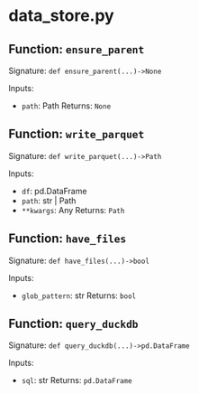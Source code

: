 # data_store.py

## Function: `ensure_parent`

Signature: `def ensure_parent(...)->None`

Inputs:
- `path`: Path
Returns: `None`

## Function: `write_parquet`

Signature: `def write_parquet(...)->Path`

Inputs:
- `df`: pd.DataFrame
- `path`: str | Path
- `**kwargs`: Any
Returns: `Path`

## Function: `have_files`

Signature: `def have_files(...)->bool`

Inputs:
- `glob_pattern`: str
Returns: `bool`

## Function: `query_duckdb`

Signature: `def query_duckdb(...)->pd.DataFrame`

Inputs:
- `sql`: str
Returns: `pd.DataFrame`
